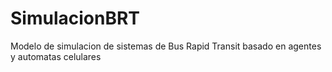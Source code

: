 # SimulacionBRT

Modelo de simulacion de sistemas de Bus Rapid Transit basado en agentes y automatas celulares
